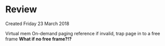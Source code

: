# Review
Created Friday 23 March 2018

Virtual mem
On-demand paging
reference
if invalid, trap
page in
to a free frame
**What if no free frame?!?**
	

